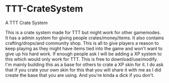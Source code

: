 # TTT-CrateSystem
A TTT Crate System

This is a crate system made for TTT but might work for other gamemodes. It has a admin system for giving people crates/money/items.
It also contains crafting/drops/and community shop. This is all to give players a reason to keep playing as they might have items 
tied into the game and won't want to give up his hard work. If enough people ask I will be adding a XP system to this which would only work for TTT. This is free to download/use/modify. I'm 
mainly building this as a base for others to crate a XP skin for it. I do ask that if you crate your own skin for this that you will
share it with me as I did create the base that you are using. And you're kinda a dick if you don't. 
